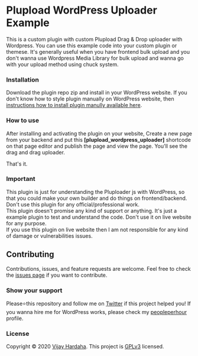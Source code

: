 # Plupload WordPress Uploader Example

This is a custom plugin with custom Plupload Drag &amp; Drop uploader with Wordpress. You can use this example code into your custom plugin or themese. It's generally useful when you have frontend bulk upload and you don't wanna use Wordpress Media Library for bulk upload and wanna go with your upload method using chuck system.

### Installation
Download the plugin repo zip and install in your WordPress website. If you don't know how to style plugin manually on WordPress website, then [instructions how to install plugin manully available here](https://wordpress.org/support/article/managing-plugins/#manual-plugin-installation).

### How to use
After installing and activating the plugin on your website, Create a new page from your backend and put this **[plupload_wordpress_uploader]** shortcode on that page editor and publish the page and view the page. You'll see the drag and drag uploader.

That's it.

### Important
This plugin is just for understanding the Pluploader js with WordPress, so that you could make your own builder and do things on frontend/backend. Don't use this plugin for any official/professional work.</br>
This plugin doesn't promise any kind of support or anything. It's just a example plugin to test and understand the code. Don't use it on live website for any purpose.</br>
If you use this plugin on live website then I am not responsible for any kind of damage or vulnerabilities issues.

## Contributing
Contributions, issues, and feature requests are welcome.
Feel free to check the [issues page](https://github.com/vijayhardaha/plupload-wordpress-uploader-example/issues) if you want to contribute.

### Show your support
Please⭐️this repository and follow me on [Twitter](https://twitter.com/vijayhardaha/) if this project helped you! If you wanna hire me for WordPress works, please check my [peopleperhour](https://pph.me/vijayhardaha) profile.

### License
Copyright © 2020 [Vijay Hardaha](https://github.com/vijayhardaha).
This project is [GPLv3](https://github.com/vijayhardaha/plupload-wordpress-uploader-example/blob/master/LICENSE) licensed.
